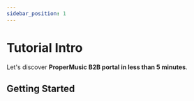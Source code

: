 ```yaml
---
sidebar_position: 1
---
```


# Tutorial Intro

Let's discover **ProperMusic B2B portal in less than 5 minutes**.

## Getting Started
